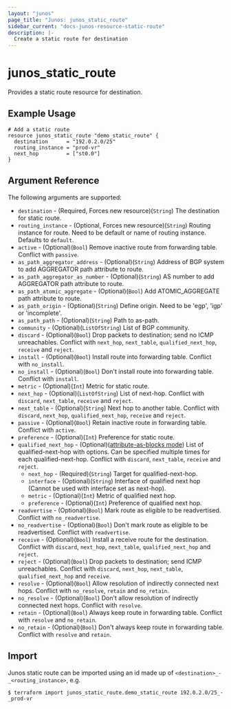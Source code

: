 ```yaml
---
layout: "junos"
page_title: "Junos: junos_static_route"
sidebar_current: "docs-junos-resource-static-route"
description: |-
  Create a static route for destination
---
```


# junos_static_route

Provides a static route resource for destination.

## Example Usage

```hcl
# Add a static route
resource junos_static_route "demo_static_route" {
  destination      = "192.0.2.0/25"
  routing_instance = "prod-vr"
  next_hop         = ["st0.0"]
}
```

## Argument Reference

The following arguments are supported:

* `destination` - (Required, Forces new resource)(`String`) The destination for static route.
* `routing_instance` - (Optional, Forces new resource)(`String`) Routing instance for route. Need to be default or name of routing instance. Defaults to `default`.
* `active` - (Optional)(`Bool`) Remove inactive route from forwarding table. Conflict with `passive`.
* `as_path_aggregator_address` - (Optional)(`String`) Address of BGP system to add AGGREGATOR path attribute to route.
* `as_path_aggregator_as_number` - (Optional)(`String`) AS number to add AGGREGATOR path attribute to route.
* `as_path_atomic_aggregate` - (Optional)(`Bool`) Add ATOMIC_AGGREGATE path attribute to route.
* `as_path_origin` - (Optional)(`String`) Define origin. Need to be 'egp', 'igp' or 'incomplete'.
* `as_path_path` - (Optional)(`String`) Path to as-path.
* `community` - (Optional)(`ListOfString`) List of BGP community.
* `discard` - (Optional)(`Bool`) Drop packets to destination; send no ICMP unreachables. Conflict with `next_hop`, `next_table`, `qualified_next_hop`, `receive` and `reject`.
* `install` - (Optional)(`Bool`) Install route into forwarding table. Conflict with `no_install`.
* `no_install` - (Optional)(`Bool`) Don't install route into forwarding table. Conflict with `install`.
* `metric` - (Optional)(`Int`) Metric for static route.
* `next_hop` - (Optional)(`ListOfString`) List of next-hop. Conflict with `discard`, `next_table`, `receive` and `reject`.
* `next_table` - (Optional)(`String`) Next hop to another table. Conflict with `discard`, `next_hop`, `qualified_next_hop`, `receive` and `reject`.
* `passive` - (Optional)(`Bool`) Retain inactive route in forwarding table. Conflict with `active`.
* `preference` - (Optional)(`Int`) Preference for static route.
* `qualified_next_hop` - (Optional)([attribute-as-blocks mode](https://www.terraform.io/docs/configuration/attr-as-blocks.html)) List of qualified-next-hop with options. Can be specified multiple times for each qualified-next-hop. Conflict with `discard`, `next_table`, `receive` and `reject`.
  * `next_hop` - (Required)(`String`) Target for qualified-next-hop.
  * `interface` - (Optional)(`String`) Interface of qualified next hop (Cannot be used with interface set as next-hop).
  * `metric` - (Optional)(`Int`) Metric of qualified next hop.
  * `preference` - (Optional)(`Int`) Preference of qualified next hop.
* `readvertise` - (Optional)(`Bool`) Mark route as eligible to be readvertised. Conflict with `no_readvertise`.
* `no_readvertise` - (Optional)(`Bool`) Don't mark route as eligible to be readvertised. Conflict with `readvertise`.
* `receive` - (Optional)(`Bool`) Install a receive route for the destination. Conflict with `discard`, `next_hop`, `next_table`, `qualified_next_hop` and `reject`.
* `reject` - (Optional)(`Bool`) Drop packets to destination; send ICMP unreachables. Conflict with `discard`, `next_hop`, `next_table`, `qualified_next_hop` and `receive`.
* `resolve` - (Optional)(`Bool`) Allow resolution of indirectly connected next hops. Conflict with `no_resolve`, `retain` and `no_retain`.
* `no_resolve` - (Optional)(`Bool`) Don't allow resolution of indirectly connected next hops. Conflict with `resolve`.
* `retain` - (Optional)(`Bool`) Always keep route in forwarding table. Conflict with `resolve` and `no_retain`.
* `no_retain` - (Optional)(`Bool`) Don't always keep route in forwarding table. Conflict with `resolve` and `retain`.

## Import

Junos static route can be imported using an id made up of `<destination>_-_<routing_instance>`, e.g.

```shell
$ terraform import junos_static_route.demo_static_route 192.0.2.0/25_-_prod-vr
```
